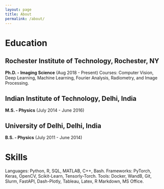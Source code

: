 ```yaml
---
layout: page
title: About
permalink: /about/
---
```


# Education

## Rochester Institute of Technology, Rochester, NY
**Ph.D. - Imaging Science** (Aug 2018 - Present)
Courses: Computer Vision, Deep Learning, Machine Learning, Fourier Analysis, Radiometry, and Image Processing.

## Indian Institute of Technology, Delhi, India
**M.S. - Physics** (July 2014 - June 2016)

## University of Delhi, Delhi, India
**B.S. - Physics** (July 2011 - June 2014)

# Skills
Languages: Python, R, SQL, MATLAB, C++, Bash. 
Frameworks: PyTorch, Keras, OpenCV, Scikit-Learn, Tensorly-Torch. 
Tools: Docker, WandB, Git, Slurm, FastAPI, Dash-Plotly, Tableau, Latex, R Markdown, MS Office.

